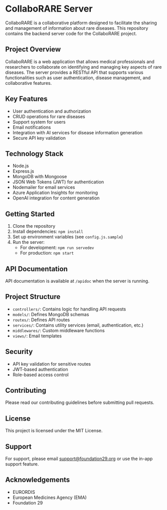 # CollaboRARE Server

CollaboRARE is a collaborative platform designed to facilitate the sharing and management of information about rare diseases. This repository contains the backend server code for the CollaboRARE project.

## Project Overview

CollaboRARE is a web application that allows medical professionals and researchers to collaborate on identifying and managing key aspects of rare diseases. The server provides a RESTful API that supports various functionalities such as user authentication, disease management, and collaborative features.

## Key Features

- User authentication and authorization
- CRUD operations for rare diseases
- Support system for users
- Email notifications
- Integration with AI services for disease information generation
- Secure API key validation

## Technology Stack

- Node.js
- Express.js
- MongoDB with Mongoose
- JSON Web Tokens (JWT) for authentication
- Nodemailer for email services
- Azure Application Insights for monitoring
- OpenAI integration for content generation

## Getting Started

1. Clone the repository
2. Install dependencies: `npm install`
3. Set up environment variables (see `config.js.sample`)
4. Run the server:
   - For development: `npm run servedev`
   - For production: `npm start`

## API Documentation

API documentation is available at `/apidoc` when the server is running.

## Project Structure

- `controllers/`: Contains logic for handling API requests
- `models/`: Defines MongoDB schemas
- `routes/`: Defines API routes
- `services/`: Contains utility services (email, authentication, etc.)
- `middlewares/`: Custom middleware functions
- `views/`: Email templates

## Security

- API key validation for sensitive routes
- JWT-based authentication
- Role-based access control

## Contributing

Please read our contributing guidelines before submitting pull requests.

## License

This project is licensed under the MIT License.

## Support

For support, please email support@foundation29.org or use the in-app support feature.

## Acknowledgements

- EURORDIS
- European Medicines Agency (EMA)
- Foundation 29

